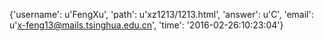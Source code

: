 {'username': u'FengXu', 'path': u'xz1213/1213.html', 'answer': u'C', 'email': u'x-feng13@mails.tsinghua.edu.cn', 'time': '2016-02-26:10:23:04'}